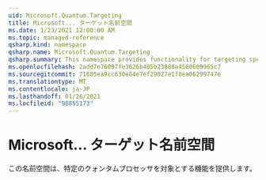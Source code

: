 ```yaml
---
uid: Microsoft.Quantum.Targeting
title: Microsoft... ターゲット名前空間
ms.date: 1/23/2021 12:00:00 AM
ms.topic: managed-reference
qsharp.kind: namespace
qsharp.name: Microsoft.Quantum.Targeting
qsharp.summary: This namespace provides functionality for targeting specific quantum processors.
ms.openlocfilehash: 2add7e76097fe3626b405b23888a4580609965c7
ms.sourcegitcommit: 71605ea9cc630e84e7ef29027e1f0ea06299747e
ms.translationtype: MT
ms.contentlocale: ja-JP
ms.lasthandoff: 01/26/2021
ms.locfileid: "98855173"
---
```

# <a name="microsoftquantumtargeting-namespace"></a>Microsoft... ターゲット名前空間

この名前空間は、特定のクォンタムプロセッサを対象とする機能を提供します。

